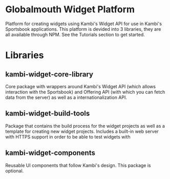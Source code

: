 # Globalmouth Widget Platform

Platform for creating widgets using Kambi's Widget API for use in Kambi's Sportsbook applications. This platform is devided into 3 libraries, they are all available through NPM. See the Tutorials section to get started.

# Libraries

## kambi-widget-core-library

Core package with wrappers around Kambi's Widget API (which allows interaction with the Sportsbook) and Offering API (with which you can fetch data from the server) as well as a internationalization API.


## kambi-widget-build-tools

Package that contains the build process for the widget projects as well as a template for creating new widget projects. Includes a built-in web server with HTTPS support in order to be able to test widgets with


## kambi-widget-components

Reusable UI components that follow Kambi's design. This package is optional.
